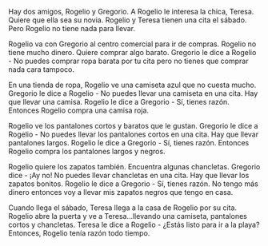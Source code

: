 Hay dos amigos, Rogelio y Gregorio.
A Rogelio le interesa la chica, Teresa. Quiere que ella sea su novia.
Rogelio y Teresa tienen una cita el sábado.
Pero Rogelio no tiene nada para llevar.

Rogelio va con Gregorio al centro comercial para ir de compras.
Rogelio no tiene mucho dinero. Quiere comprar algo barato.
Gregorio le dice a Rogelio - No puedes comprar ropa barata por tu cita pero no tienes que comprar nada cara tampoco.

En una tienda de ropa, Rogelio ve una camiseta azul que no cuesta mucho.
Gregorio le dice a Rogelio - No puedes llevar una camiseta en una cita. Hay que llevar una camisa.
Rogelio le dice a Gregorio - Sí, tienes razón. Entonces Rogelio compra una camisa roja.

Rogelio ve los pantalones cortos y baratos que le gustan.
Gregorio le dice a Rogelio - No puedes llevar los pantalones cortos en una cita. Hay que llevar pantalones largos.
Rogelio le dice a Gregorio - Sí, tienes razón. Entonces Rogelio compra los pantalones largos y negros.

Rogelio quiere los zapatos también. Encuentra algunas chancletas.
Gregorio dice - ¡Ay no! No puedes llevar chancletas en una cita. Hay que llevar los zapatos bonitos.
Rogelio le dice a Gregorio - Sí, tienes razón. No tengo más dinero entonces voy a llevar mis zapatos negros que tengo en casa.

Cuando llega el sábado, Teresa llega a la casa de Rogelio por su cita.
Rogelio abre la puerta y ve a Teresa...llevando una camiseta, pantalones cortos y chancletas.
Teresa le dice a Rogelio - ¿Estás listo para ir a la playa?
Entonces, Rogelio tenía razón todo tiempo.
